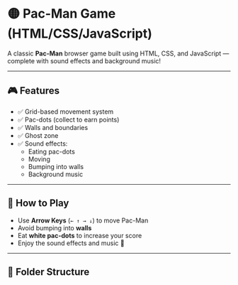 # 🟡 Pac-Man Game (HTML/CSS/JavaScript)

A classic **Pac-Man** browser game built using HTML, CSS, and JavaScript — complete with sound effects and background music!

---

## 🎮 Features

- ✅ Grid-based movement system
- ✅ Pac-dots (collect to earn points)
- ✅ Walls and boundaries
- ✅ Ghost zone
- ✅ Sound effects:
  - Eating pac-dots
  - Moving
  - Bumping into walls
  - Background music

---

## 🧾 How to Play

- Use **Arrow Keys** (`← ↑ → ↓`) to move Pac-Man
- Avoid bumping into **walls**
- Eat **white pac-dots** to increase your score
- Enjoy the sound effects and music 🎵

---

## 📁 Folder Structure
